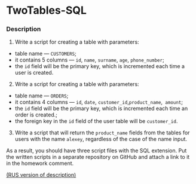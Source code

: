 # TwoTables-SQL
### Description
1. Write a script for creating a table with parameters:
* table name — ```CUSTOMERS```;
* it contains 5 columns — ```id```, ```name```, ```surname```, ```age```, ```phone_number```;
* the ```id``` field will be the primary key, which is incremented each time a user is created.

2. Write a script for creating a table with parameters:
* table name — ```ORDERS```;
* it contains 4 columns — ```id```, ```date```, ```customer_id```,```product_name```,``` amount```;
* the ```id``` field will be the primary key, which is incremented each time an order is created.;
* the foreign key in the ```id``` field of the user table will be ```customer_id```.

3. Write a script that will return the ```product_name``` fields from the tables for users with the name ```alexey```, regardless of the case of the name input.

As a result, you should have three script files with the SQL extension. Put the written scripts in a separate repository on GitHub and attach a link to it in the homework comment.

<a href="https://github.com/netology-code/jd-homeworks/blob/master/sql-agg/task/README.md">(RUS version of description)</a>
